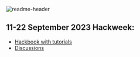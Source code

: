 ![readme-header](https://github.com/Hackweek-ITCOocean/.github/assets/2545978/11301e83-d989-4106-a752-48ff4c66dafa)

## 11-22 September 2023 Hackweek: 

* [Hackbook with tutorials](https://hackweek-itcoocean.github.io/2023-Hackbook/)
* [Discussions]()
